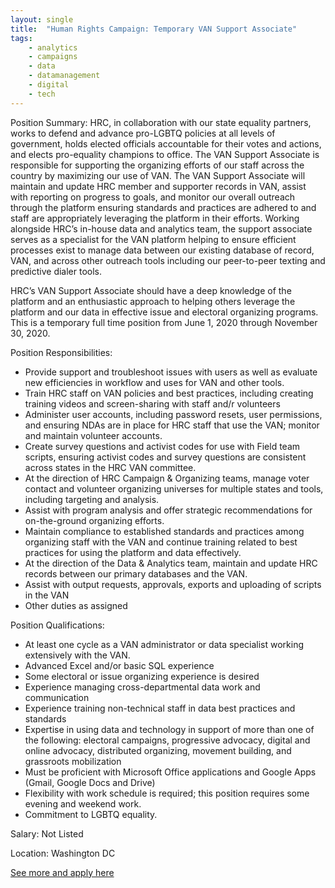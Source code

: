 ```yaml
---
layout: single
title:  "Human Rights Campaign: Temporary VAN Support Associate"
tags: 
    - analytics
    - campaigns
    - data
    - datamanagement
    - digital
    - tech
---
```

Position Summary:
HRC, in collaboration with our state equality partners, works to defend and advance pro-LGBTQ policies at all levels of government, holds elected officials accountable for their votes and actions, and elects pro-equality champions to office.
The VAN Support Associate is responsible for supporting the organizing efforts of our staff across the country by maximizing our use of VAN. The VAN Support Associate will maintain and update HRC member and supporter records in VAN, assist with reporting on progress to goals, and monitor our overall outreach through the platform ensuring standards and practices are adhered to and staff are appropriately leveraging the platform in their efforts. Working alongside HRC’s in-house data and analytics team, the support associate serves as a specialist for the VAN platform helping to ensure efficient processes exist to manage data between our existing database of record, VAN, and across other outreach tools including our peer-to-peer texting and predictive dialer tools.

HRC’s VAN Support Associate should have a deep knowledge of the platform and an enthusiastic approach to helping others leverage the platform and our data in effective issue and electoral organizing programs. This is a temporary full time position from June 1, 2020 through November 30, 2020.

Position Responsibilities:
* Provide support and troubleshoot issues with users as well as evaluate new efficiencies in workflow and uses for VAN and other tools.
* Train HRC staff on VAN policies and best practices, including creating training videos and screen-sharing with staff and/r volunteers
* Administer user accounts, including password resets, user permissions, and ensuring NDAs are in place for HRC staff that use the VAN; monitor and maintain volunteer accounts.
* Create survey questions and activist codes for use with Field team scripts, ensuring activist codes and survey questions are consistent across states in the HRC VAN committee.
* At the direction of HRC Campaign & Organizing teams, manage voter contact and volunteer organizing universes for multiple states and tools, including targeting and analysis.
* Assist with program analysis and offer strategic recommendations for on-the-ground organizing efforts.
* Maintain compliance to established standards and practices among organizing staff with the VAN and continue training related to best practices for using the platform and data effectively.
* At the direction of the Data & Analytics team, maintain and update HRC records between our primary databases and the VAN.
* Assist with output requests, approvals, exports and uploading of scripts in the VAN
* Other duties as assigned

Position Qualifications:
* At least one cycle as a VAN administrator or data specialist working extensively with the VAN.
* Advanced Excel and/or basic SQL experience
* Some electoral or issue organizing experience is desired
* Experience managing cross-departmental data work and communication
* Experience training non-technical staff in data best practices and standards
* Expertise in using data and technology in support of more than one of the following: electoral campaigns, progressive advocacy, digital and online advocacy, distributed organizing, movement building, and grassroots mobilization
* Must be proficient with Microsoft Office applications and Google Apps (Gmail, Google Docs and Drive)
* Flexibility with work schedule is required; this position requires some evening and weekend work.
* Commitment to LGBTQ equality.

Salary: Not Listed

Location: Washington DC


[See more and apply here](https://hrc-openhire.silkroad.com/epostings/index.cfm?fuseaction=app.jobinfo&jobid=470&source=ONLINE&JobOwner=992489&company_id=16928&version=1)
